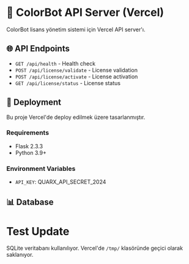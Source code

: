 # 🚀 ColorBot API Server (Vercel)

ColorBot lisans yönetim sistemi için Vercel API server'ı.

## 🌐 API Endpoints

- `GET /api/health` - Health check
- `POST /api/license/validate` - License validation
- `POST /api/license/activate` - License activation
- `GET /api/license/status` - License status

## 🔧 Deployment

Bu proje Vercel'de deploy edilmek üzere tasarlanmıştır.

### Requirements
- Flask 2.3.3
- Python 3.9+

### Environment Variables
- `API_KEY`: QUARX_API_SECRET_2024

## 📊 Database
# Test Update

SQLite veritabanı kullanılıyor. Vercel'de `/tmp/` klasöründe geçici olarak saklanıyor.
